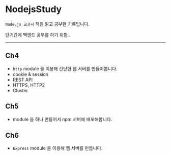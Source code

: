 # NodejsStudy

`Node.js 교과서` 책을 읽고 공부한 기록입니다.

단기간에 백엔드 공부를 하기 위함..

---

## Ch4
- `http` module 을 이용해 간단한 웹 서버를 만들어봅니다.
- cookie & session
- REST API
- HTTPS, HTTP2
- Cluster

## Ch5
- module 을 하나 만들어서 npm 서버에 배포해봅니다.

## Ch6
- `Express` module 을 이용해 웹 서버를 만듭니다.
